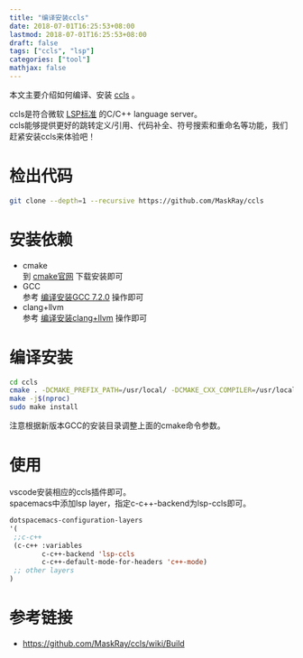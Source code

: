 ```yaml
---
title: "编译安装ccls"
date: 2018-07-01T16:25:53+08:00
lastmod: 2018-07-01T16:25:53+08:00
draft: false
tags: ["ccls", "lsp"]
categories: ["tool"]
mathjax: false
---
```


本文主要介绍如何编译、安装 [ccls](https://github.com/MaskRay/ccls) 。  
<!--more-->

ccls是符合微软 [LSP标准](https://microsoft.github.io/language-server-protocol/specification.html) 的C/C++ language server。  
ccls能够提供更好的跳转定义/引用、代码补全、符号搜索和重命名等功能，我们赶紧安装ccls来体验吧！  

# 检出代码
```sh
git clone --depth=1 --recursive https://github.com/MaskRay/ccls
```

# 安装依赖
- cmake  
  到 [cmake官网](https://cmake.org/download) 下载安装即可  
- GCC  
  参考 [编译安装GCC 7.2.0](/post/编译安装gcc7.2.0) 操作即可  
- clang+llvm  
  参考 [编译安装clang+llvm](/post/编译clang+llvm) 操作即可  

# 编译安装
```sh
cd ccls
cmake . -DCMAKE_PREFIX_PATH=/usr/local/ -DCMAKE_CXX_COMPILER=/usr/local/gcc-7.2.0/bin/g++ -DCMAKE_CXX_LINK_FLAGS="-Wl,-rpath,/usr/local/gcc-7.2.0/lib64 -L/usr/local/gcc-7.2.0/lib64"
make -j$(nproc)
sudo make install
```
注意根据新版本GCC的安装目录调整上面的cmake命令参数。  

# 使用
vscode安装相应的ccls插件即可。  
spacemacs中添加lsp layer，指定c-c++-backend为lsp-ccls即可。  
```lisp
dotspacemacs-configuration-layers
'(
 ;;c-c++
 (c-c++ :variables
        c-c++-backend 'lsp-ccls
        c-c++-default-mode-for-headers 'c++-mode)
 ;; other layers
)
```

# 参考链接
- https://github.com/MaskRay/ccls/wiki/Build
